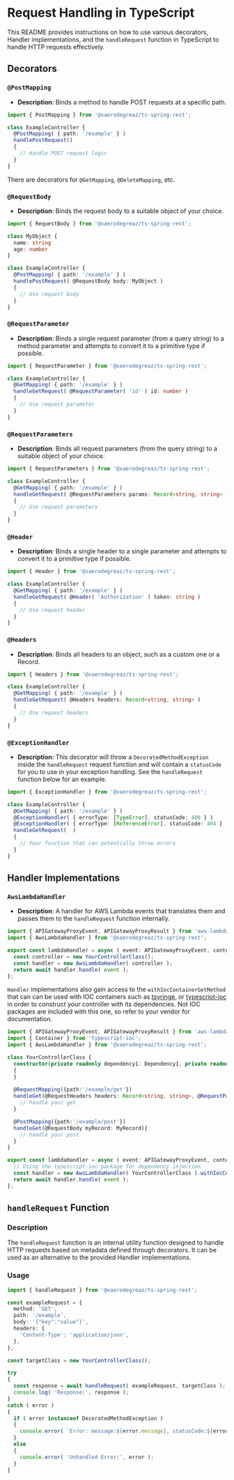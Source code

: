 # Request Handling in TypeScript

This README provides instructions on how to use various decorators, Handler implementations, and the `handleRequest` function in TypeScript to handle HTTP requests effectively.

## Decorators

### `@PostMapping`

- **Description**: Binds a method to handle POST requests at a specific path.

```typescript
import { PostMapping } from '@xaerodegreaz/ts-spring-rest';

class ExampleController {
  @PostMapping( { path: '/example' } )
  handlePostRequest()
  {
    // Handle POST request logic
  }
}
```
There are decorators for `@GetMapping`, `@DeleteMapping`, etc.

### `@RequestBody`

- **Description**: Binds the request body to a suitable object of your choice.

```typescript
import { RequestBody } from '@xaerodegreaz/ts-spring-rest';

class MyObject {
  name: string
  age: number
}

class ExampleController {
  @PostMapping( { path: '/example' } )
  handlePostRequest( @RequestBody body: MyObject )
  {
    // Use request body
  }
}
```

### `@RequestParameter`

- **Description**: Binds a single request parameter (from a query string) to a method parameter  and attempts to convert it to a primitive type if possible. 

```typescript
import { RequestParameter } from '@xaerodegreaz/ts-spring-rest';

class ExampleController {
  @GetMapping( { path: '/example' } )
  handleGetRequest( @RequestParameter( 'id' ) id: number )
  {
    // Use request parameter
  }
}
```

### `@RequestParameters`

- **Description**: Binds all request parameters (from the query string) to a suitable object of your choice.

```typescript
import { RequestParameters } from '@xaerodegreaz/ts-spring-rest';

class ExampleController {
  @GetMapping( { path: '/example' } )
  handleGetRequest( @RequestParameters params: Record<string, string> )
  {
    // Use request parameters
  }
}
```

### `@Header`

- **Description**: Binds a single header to a single parameter and attempts to convert it to a primitive type if possible.

```typescript
import { Header } from '@xaerodegreaz/ts-spring-rest';

class ExampleController {
  @GetMapping( { path: '/example' } )
  handleGetRequest( @Header( 'Authorization' ) token: string )
  {
    // Use request header
  }
}
```

### `@Headers`

- **Description**: Binds all headers to an object, such as a custom one or a Record.

```typescript
import { Headers } from '@xaerodegreaz/ts-spring-rest';

class ExampleController {
  @GetMapping( { path: '/example' } )
  handleGetRequest( @Headers headers: Record<string, string> )
  {
    // Use request headers
  }
}
```

### `@ExceptionHandler`

- **Description**: This decorator will throw a `DecoratedMethodException` inside the `handleRequest` request function and will contain a `statusCode` for you to use in your exception handling. See the `handleRequest` function below for an example.

```typescript
import { ExceptionHandler } from '@xaerodegreaz/ts-spring-rest';

class ExampleController {
  @GetMapping( { path: '/example' } )
  @ExceptionHandler( { errorType: [TypeError], statusCode: 400 } )
  @ExceptionHandler( { errorType: [ReferenceError], statusCode: 404 } )
  handleGetRequest(  )
  {
    // Your function that can potentially throw errors
  }
}
```

## Handler Implementations

### `AwsLambdaHandler`

- **Description**: A handler for AWS Lambda events that translates them and passes them to the `handleRequest` function internally.

```typescript
import { APIGatewayProxyEvent, APIGatewayProxyResult } from 'aws-lambda';
import { AwsLambdaHandler } from '@xaerodegreaz/ts-spring-rest';

export const lambdaHandler = async ( event: APIGatewayProxyEvent, context: any ): Promise<APIGatewayProxyResult> => {
  const controller = new YourControllerClass();
  const handler = new AwsLambdaHandler( controller );
  return await handler.handle( event );
};
```

`Handler` implementations also gain access to the `withIocContainerGetMethod` that can can be used with IOC containers such as [tsyringe](https://www.npmjs.com/package/tsyringe), or [typescriot-ioc](https://www.npmjs.com/package/typescript-ioc) in order to construct your controller with its dependencies. Not IOC packages are included with this one, so refer to your vendor for documentation.

```typescript
import { APIGatewayProxyEvent, APIGatewayProxyResult } from 'aws-lambda';
import { Container } from 'typescript-ioc';
import { AwsLambdaHandler } from '@xaerodegreaz/ts-spring-rest';

class YourControllerClass {
  constructor(private readonly dependency1: Dependency1, private readonly dependency2: Dependency2)
  {
  }
  
  @RequestMapping({path:'/example/get'})
  handleGet(@RequestHeaders headers: Record<string, string>, @RequestParameter('someParam') someParam: int){
    // handle your get
  }

  @PostMapping({path:'/example/post'})
  handleGet(@RequestBody myRecord: MyRecord){
    // handle your post
  }
}

export const lambdaHandler = async ( event: APIGatewayProxyEvent, context: any ): Promise<APIGatewayProxyResult> => {
  // Using the typescript-ioc package for dependency injection
  const handler = new AwsLambdaHandler( YourControllerClass ).withIocContainerGetMethod( Container.get );
  return await handler.handle( event );
};
```

## `handleRequest` Function

### Description

The `handleRequest` function is an internal utility function designed to handle HTTP requests based on metadata defined through decorators. It can be used as an alternative to the provided Handler implementations.

### Usage

```typescript
import { handleRequest } from '@xaerodegreaz/ts-spring-rest';

const exampleRequest = {
  method: 'GET',
  path: '/example',
  body: '{"key":"value"}',
  headers: {
    'Content-Type': 'application/json',
  },
};

const targetClass = new YourControllerClass();

try
{
  const response = await handleRequest( exampleRequest, targetClass );
  console.log( 'Response:', response );
}
catch ( error )
{
  if ( error instanceof DecoratedMethodException )
  {
    console.error( `Error: message:${error.message}, statusCode:${error.statusCode}` );
  }
  else
  {
    console.error( 'Unhandled Error:', error );
  }
}
```
